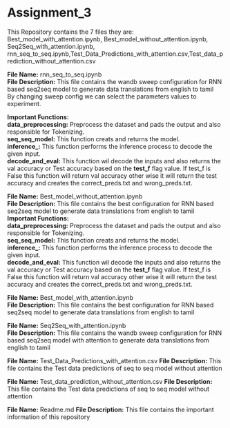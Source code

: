 # Assignment_3

This Repository contains the 7 files they are: Best_model_with_attention.ipynb, Best_model_without_attention.ipynb, Seq2Seq_with_attention.ipynb, rnn_seq_to_seq.ipynb,Test_Data_Predictions_with_attention.csv,Test_data_prediction_without_attention.csv

**File Name:** rnn_seq_to_seq.ipynb  
**File Description:** This file contains the wandb sweep configuration for RNN based seq2seq model to generate data translations from english to tamil  
By changing sweep config we can select the parameters values to experiment. 

**Important Functions:**  
**data_preprocessing:**	Preprocess the dataset and pads the output and also responsible for Tokenizing.   
**seq_seq_model:**	    This function creats and returns the model.  
**inference_:**         This function performs the inference process to decode the given input.  
**decode_and_eval:**	  This function wil decode the inputs and also returns the val accuracy or Test accuracy based on the **test_f** flag value. If test_f is False this function will return val accuracy other wise it will return the test accuracy and creates the correct_preds.txt and wrong_preds.txt.  

**File Name:** Best_model_without_attention.ipynb  
**File Description:** This file contains the best configuration for RNN based seq2seq model to generate data translations from english to tamil  
**Important Functions:**  
**data_preprocessing:**	Preprocess the dataset and pads the output and also responsible for Tokenizing.   
**seq_seq_model:**	    This function creats and returns the model.  
**inference_:**         This function performs the inference process to decode the given input.  
**decode_and_eval:**	  This function wil decode the inputs and also returns the val accuracy or Test accuracy based on the **test_f** flag value. If test_f is False this function will return val accuracy other wise it will return the test accuracy and creates the correct_preds.txt and wrong_preds.txt. 

**File Name:** Best_model_with_attention.ipynb  
**File Description:** This file contains the best configuration for RNN based seq2seq model to generate data translations from english to tamil  


**File Name:** Seq2Seq_with_attention.ipynb  
**File Description:** This file contains the wandb sweep configuration for RNN based seq2seq model with attention to generate data translations from english to tamil  

**File Name:** Test_Data_Predictions_with_attention.csv
**File Description:** This file contains the Test data predictions of seq to seq model without attention


**File Name:** Test_data_prediction_without_attention.csv
**File Description:** This file contains the Test data predictions of seq to seq model without attention

**File Name:** Readme.md
**File Description:** This file contains the important information of this repository






